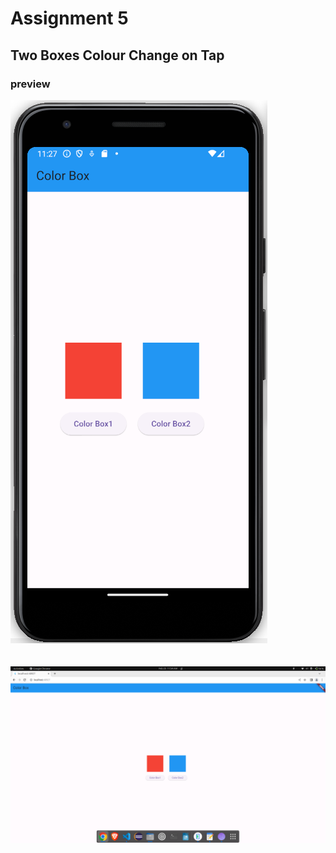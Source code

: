 # Assignment 5

## Two Boxes Colour Change on Tap

### preview 

![image](./emulator.png)
<br>
<br>
<br>
![image](./chrome.png)